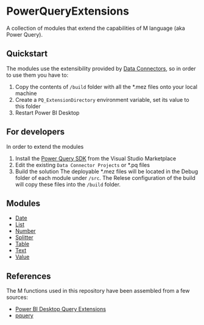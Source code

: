 ﻿# PowerQueryExtensions
A collection of modules that extend the capabilities of M language (aka Power Query).

## Quickstart
The modules use the extensibility provided by [Data Connectors](https://github.com/Microsoft/DataConnectors), so in order to use them you have to:
1. Copy the contents of `/build` folder with all the *.mez files onto your local machine
2. Create a `PQ_ExtensionDirectory` environment variable, set its value to this folder
3. Restart Power BI Desktop


## For developers 
In order to extend the modules 
1. Install the [Power Query SDK](https://aka.ms/powerquerysdk) from the Visual Studio Marketplace
2. Edit the existing `Data Connector Projects` or *.pq files 
3. Build the solution
The deployable *.mez files will be located in the Debug folder of each module under `/src`. The Relese configuration of the build will copy these files into the `/build` folder.

## Modules
* [Date](src/Date)
* [List](src/List)
* [Number](src/Number)
* [Splitter](src/Splitter)
* [Table](src/Table)
* [Text](src/Text)
* [Value](src/Value)


## References
The M functions used in this repository have been assembled from a few sources:
* [Power BI Desktop Query Extensions](https://github.com/tnclark8012/Power-BI-Desktop-Query-Extensions)
* [pquery](https://github.com/tycho01/pquery)
